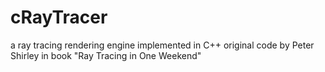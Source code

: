 # cRayTracer
a ray tracing rendering engine implemented in C++
original code by Peter Shirley in book "Ray Tracing in One Weekend"

